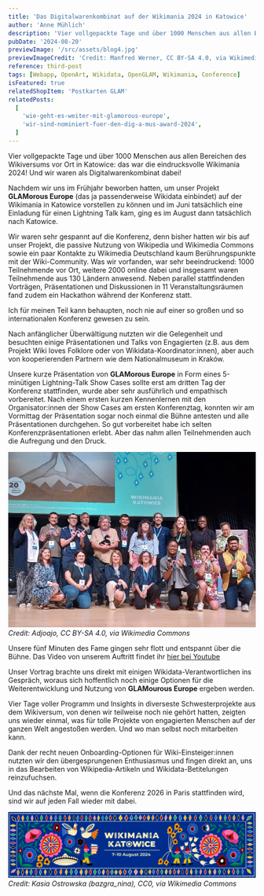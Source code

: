 ```yaml
---
title: 'Das Digitalwarenkombinat auf der Wikimania 2024 in Katowice'
author: 'Anne Mühlich'
description: 'Vier vollgepackte Tage und über 1000 Menschen aus allen Bereichen des Wikiversums vor Ort in Katowice: das war die eindrucksvolle Wikimania 2024! Und wir waren als Digitalwarenkombinat dabei...'
pubDate: '2024-08-20'
previewImage: '/src/assets/blog4.jpg'
previewImageCredit: 'Credit: Manfred Werner, CC BY-SA 4.0, via Wikimedia Commons'
reference: third-post
tags: [Webapp, OpenArt, Wikidata, OpenGLAM, Wikimania, Conference]
isFeatured: true
relatedShopItem: 'Postkarten GLAM'
relatedPosts:
  [
    'wie-geht-es-weiter-mit-glamorous-europe',
    'wir-sind-nominiert-fuer-den-dig-a-mus-award-2024',
  ]
---
```


Vier vollgepackte Tage und über 1000 Menschen aus allen Bereichen des Wikiversums vor Ort in Katowice: das war die eindrucksvolle Wikimania 2024! Und wir waren als Digitalwarenkombinat dabei!

Nachdem wir uns im Frühjahr beworben hatten, um unser Projekt **GLAMorous Europe** (das ja passenderweise Wikidata einbindet) auf der Wikimania in Katowice vorstellen zu können und im Juni tatsächlich eine Einladung für einen Lightning Talk kam,
ging es im August dann tatsächlich nach Katowice.

Wir waren sehr gespannt auf die Konferenz, denn bisher hatten wir bis auf unser Projekt, die passive Nutzung von Wikipedia und Wikimedia Commons sowie ein paar Kontakte zu Wikimedia Deutschland kaum Berührungspunkte mit der Wiki-Community.
Was wir vorfanden, war sehr beeindruckend: 1000 Teilnehmende vor Ort, weitere 2000 online dabei und insgesamt waren Teilnehmende aus 130 Ländern anwesend. Neben parallel stattfindenden Vorträgen, Präsentationen und Diskussionen in 11 Veranstaltungsräumen fand zudem ein Hackathon während der Konferenz statt.

Ich für meinen Teil kann behaupten, noch nie auf einer so großen und so internationalen Konferenz gewesen zu sein.

Nach anfänglicher Überwältigung nutzten wir die Gelegenheit und besuchten einige Präsentationen und Talks von Engagierten (z.B. aus dem Projekt Wiki loves Folklore oder von Wikidata-Koordinator:innen), aber auch von kooperierenden Partnern wie dem Nationalmuseum in Kraków.

Unsere kurze Präsentation von **GLAMorous Europe** in Form eines 5-minütigen Lightning-Talk Show Cases sollte erst am dritten Tag der Konferenz stattfinden, wurde aber sehr ausführlich und empathisch vorbereitet.
Nach einem ersten kurzen Kennenlernen mit den Organisator:innen der Show Cases am ersten Konferenztag, konnten wir am Vormittag der Präsentation sogar noch einmal die Bühne antesten und alle Präsentationen durchgehen. So gut vorbereitet habe ich selten Konferenzpräsentationen erlebt. Aber das nahm allen Teilnehmenden auch die Aufregung und den Druck.

![Wikimania](../../assets/blog4_1.jpg)
_Credit: Adjoajo, CC BY-SA 4.0, via Wikimedia Commons_

Unsere fünf Minuten des Fame gingen sehr flott und entspannt über die Bühne.
Das Video von unserem Auftritt findet ihr [hier bei Youtube](https://www.youtube.com/live/fRFuWtDKxwM?feature=shared&t=28492)

Unser Vortrag brachte uns direkt mit einigen Wikidata-Verantwortlichen ins Gespräch, woraus sich hoffentlich noch einige Optionen für die Weiterentwicklung und Nutzung von **GLAMourous Europe** ergeben werden.

Vier Tage voller Programm und Insights in diverseste Schwesterprojekte aus dem Wikiversum, von denen wir teilweise noch nie gehört hatten, zeigten uns wieder einmal, was für tolle Projekte von engagierten Menschen auf der ganzen Welt angestoßen werden. Und wo man selbst noch mitarbeiten kann.

Dank der recht neuen Onboarding-Optionen für Wiki-Einsteiger:innen nutzten wir den übergesprungenen Enthusiasmus und fingen direkt an, uns in das Bearbeiten von Wikipedia-Artikeln und Wikidata-Betitelungen reinzufuchsen.

Und das nächste Mal, wenn die Konferenz 2026 in Paris stattfinden wird, sind wir auf jeden Fall wieder mit dabei.

![Wikimania](../../assets/blog4_2.jpg)
_Credit: Kasia Ostrowska (bazgra_nina), CC0, via Wikimedia Commons_
